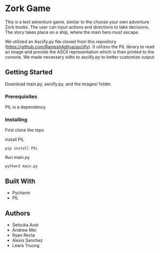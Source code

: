 # Zork Game

This is a text adventure game, similar to the choose your own adventure Zork books. The user can input actions and directions to take decisions.
The story takes place on a ship, where the main hero must escape.  

We utilized an Asciify.py file cloned from this repository (https://github.com/RameshAditya/asciify). It utilizes the PIL library to read an image
and provide the ASCII representation which is then printed to the console. We made necessary edits to asciify.py to better customize output.

## Getting Started

Download main.py, asciify.py, and the images/ folder.

### Prerequisites

PIL is a dependency


### Installing

First clone the repo



install PIL

```
pip install PIL
```

Run main.py

```
python3 main.py
```




## Built With

* Pycharm 
* PIL


## Authors


* Setsuka Aust
* Andrew Mei
* Ryan Recta
* Alexis Sanchez
* Lewis Truong


